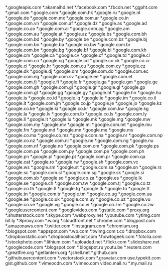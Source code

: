 *.googleapis.com
*.akamaihd.net
*.facebook.com
*.fbcdn.net
*.ggpht.com
*.gmail.com
*.google.com
*.google.com.hk
*.google.ru
*.google.nl
*.google.de
*.google.com.mx
*.google.com.ar
*.google.co.in
*.google.com.vn
*.google.com.af
*.google.dz
*.google.as
*.google.ad
*.google.co.ao
*.google.com.ai
*.google.com.ag
*.google.am
*.google.com.au
*.google.at
*.google.az
*.google.bs
*.google.com.bh
*.google.com.bd
*.google.by
*.google.be
*.google.com.bz
*.google.bj
*.google.com.bo
*.google.ba
*.google.co.bw
*.google.com.br
*.google.com.bn
*.google.bg
*.google.bf
*.google.bi
*.google.com.kh
*.google.cm
*.google.ca
*.google.cv
*.google.cf
*.google.td
*.google.cl
*.google.com.co
*.google.cg
*.google.cd
*.google.co.ck
*.google.co.cr
*.google.ci
*.google.hr
*.google.com.cu
*.google.com.cy
*.google.cz
*.google.dk
*.google.dj
*.google.dm
*.google.com.do
*.google.com.ec
*.google.com.eg
*.google.com.sv
*.google.ee
*.google.com.et
*.google.com.fj
*.google.fi
*.google.fr
*.google.ga
*.google.gm
*.google.ge
*.google.com.gh
*.google.com.gi
*.google.gr
*.google.gl
*.google.gp
*.google.com.gt
*.google.gg
*.google.gy
*.google.ht
*.google.hn
*.google.hu
*.google.is
*.google.co.id
*.google.iq
*.google.ie
*.google.im
*.google.co.il
*.google.it
*.google.com.jm
*.google.co.jp
*.google.je
*.google.jo
*.google.kz
*.google.co.ke
*.google.ki
*.google.co.kr
*.google.com.kw
*.google.kg
*.google.la
*.google.lv
*.google.com.lb
*.google.co.ls
*.google.com.ly
*.google.li
*.google.lt
*.google.lu
*.google.mk
*.google.mg
*.google.mw
*.google.com.my
*.google.mv
*.google.ml
*.google.com.mt
*.google.mu
*.google.fm
*.google.md
*.google.mn
*.google.me
*.google.ms
*.google.co.ma
*.google.co.mz
*.google.com.na
*.google.nr
*.google.com.np
*.google.co.nz
*.google.com.ni
*.google.ne
*.google.com.ng
*.google.nu
*.google.com.nf
*.google.no
*.google.com.om
*.google.com.pk
*.google.ps
*.google.com.pa
*.google.com.py
*.google.com.pe
*.google.com.ph
*.google.pn
*.google.pl
*.google.pt
*.google.com.pr
*.google.com.qa
*.google.cat
*.google.ro
*.google.rw
*.google.sh
*.google.com.vc
*.google.ws
*.google.sm
*.google.st
*.google.com.sa
*.google.sn
*.google.rs
*.google.sc
*.google.com.sl
*.google.com.sg
*.google.sk
*.google.si
*.google.com.sb
*.google.so
*.google.co.za
*.google.es
*.google.lk
*.google.se
*.google.ch
*.google.com.tw
*.google.com.tj
*.google.co.tz
*.google.co.th
*.google.tl
*.google.tg
*.google.tk
*.google.to
*.google.tt
*.google.tn
*.google.com.tr
*.google.tm
*.google.co.ug
*.google.com.ua
*.google.ae
*.google.co.uk
*.google.com.uy
*.google.co.uz
*.google.vu
*.google.co.ve
*.google.vg
*.google.co.vi
*.google.co.zm
*.google.co.zw
*.googleusercontent.com
*.googlevideo.com
*.gstatic.com
*.proxy.org
*.shutterstock.com
*.skype.com
*.webproxy.net
*.youtube.com
*.ytimg.com
bit.ly
*.8proxy.com
*.w.org
*.cloudfront.net
*.chrome.com
*.blogpost.com
*.amazonaws.com
*.twitter.com
*.instagram.com
*.chromium.org
*.blogspot.com
*.appspot.com
*.wp.com
*.twimg.com
t.co
*.dropbox.com
*.dropboxstatic.com
*.dropboxlocalhost.com
*.howtogeek.com
*.fotolia.com
*.istockphoto.com
*.lithium.com
*.uploaded.net
*.flickr.com
*.slideshare.net
*.googlecode.com
*.blogspot.com
*.blogspot.ru
youtu.be
*.reuters.com
*.greatfire.org
*.getlantern.org
*.jshell.net
*.github.com
*.githubusercontent.com
*.vectorstock.com
*.gravatar.com
use.typekit.com
gist.github.com
*.vimeocdn.com
*.vimeo.com
video.mail.ru
*.my.mail.ru